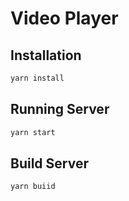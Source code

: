 # Video Player

## Installation

```bash
yarn install
```

## Running Server

```bash
yarn start
```

## Build Server

```bash
yarn buiid
```
